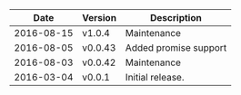 | Date        | Version | Description |
| ----------- | ------- | ----------- |
| 2016-08-15  | v1.0.4  | Maintenance |
| 2016-08-05  | v0.0.43 | Added promise support |
| 2016-08-03  | v0.0.42 | Maintenance |
| 2016-03-04  | v0.0.1  | Initial release. |
